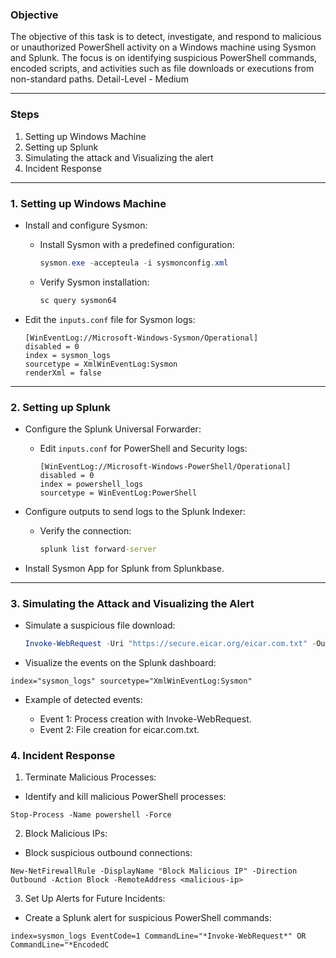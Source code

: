 ### **Objective**

The objective of this task is to detect, investigate, and respond to malicious or unauthorized PowerShell activity on a Windows machine using Sysmon and Splunk. The focus is on identifying suspicious PowerShell commands, encoded scripts, and activities such as file downloads or executions from non-standard paths.
Detail-Level - Medium

---

### **Steps**
1. Setting up Windows Machine
2. Setting up Splunk 
3. Simulating the attack and Visualizing the alert
4. Incident Response

---

### **1. Setting up Windows Machine**

- Install and configure Sysmon:
  - Install Sysmon with a predefined configuration:
    ```powershell
    sysmon.exe -accepteula -i sysmonconfig.xml
    ```
  - Verify Sysmon installation:
    ```cmd
    sc query sysmon64
    ```

- Edit the `inputs.conf` file for Sysmon logs:
    ```plaintext
    [WinEventLog://Microsoft-Windows-Sysmon/Operational]
    disabled = 0
    index = sysmon_logs
    sourcetype = XmlWinEventLog:Sysmon
    renderXml = false
    ```

---

### **2. Setting up Splunk**

- Configure the Splunk Universal Forwarder:
  - Edit `inputs.conf` for PowerShell and Security logs:
    ```plaintext
    [WinEventLog://Microsoft-Windows-PowerShell/Operational]
    disabled = 0
    index = powershell_logs
    sourcetype = WinEventLog:PowerShell
    ```

- Configure outputs to send logs to the Splunk Indexer:
  - Verify the connection:
    ```cmd
    splunk list forward-server
    ```

- Install Sysmon App for Splunk from Splunkbase.

---

### **3. Simulating the Attack and Visualizing the Alert**

- Simulate a suspicious file download:
  ```powershell
  Invoke-WebRequest -Uri "https://secure.eicar.org/eicar.com.txt" -OutFile "$env:USERPROFILE\Downloads\eicar.com.txt"
  ```
-  Visualize the events on the Splunk dashboard:
  ```
  index="sysmon_logs" sourcetype="XmlWinEventLog:Sysmon"
  ```
- Example of detected events:
  
  - Event 1: Process creation with Invoke-WebRequest.
  - Event 2: File creation for eicar.com.txt.
 ### 4. Incident Response
  1. Terminate Malicious Processes:
  
  - Identify and kill malicious PowerShell processes:
   ```
  Stop-Process -Name powershell -Force
  ```
  2. Block Malicious IPs:
  
  - Block suspicious outbound connections:
  ```
  New-NetFirewallRule -DisplayName "Block Malicious IP" -Direction Outbound -Action Block -RemoteAddress <malicious-ip>
  ```
  3. Set Up Alerts for Future Incidents:
  
  - Create a Splunk alert for suspicious PowerShell commands:
  ```
  index=sysmon_logs EventCode=1 CommandLine="*Invoke-WebRequest*" OR CommandLine="*EncodedC
  ```
